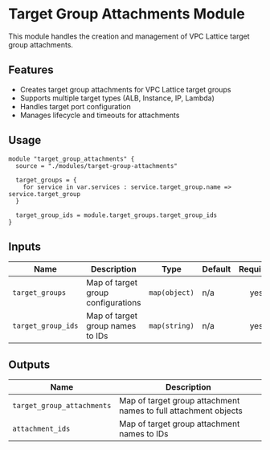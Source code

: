 # Target Group Attachments Module

This module handles the creation and management of VPC Lattice target group attachments.

## Features

- Creates target group attachments for VPC Lattice target groups
- Supports multiple target types (ALB, Instance, IP, Lambda)
- Handles target port configuration
- Manages lifecycle and timeouts for attachments

## Usage

```hcl
module "target_group_attachments" {
  source = "./modules/target-group-attachments"

  target_groups = {
    for service in var.services : service.target_group.name => service.target_group
  }

  target_group_ids = module.target_groups.target_group_ids
}
```

## Inputs

| Name | Description | Type | Default | Required |
|------|-------------|------|---------|:--------:|
| `target_groups` | Map of target group configurations | `map(object)` | n/a | yes |
| `target_group_ids` | Map of target group names to IDs | `map(string)` | n/a | yes |

## Outputs

| Name | Description |
|------|-------------|
| `target_group_attachments` | Map of target group attachment names to full attachment objects |
| `attachment_ids` | Map of target group attachment names to IDs |
